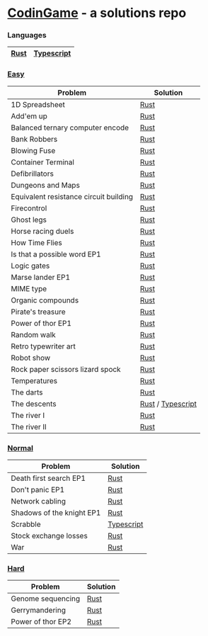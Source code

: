 # [CodinGame](https://www.codingame.com/) - a solutions repo

### Languages
| [Rust](/rust) | [Typescript](/typescript) |
| ------------- | ------------------------- |

### [Easy](https://www.codingame.com/training/easy)

| Problem                                | Solution                                                                                                          |
| -------------------------------------- | ----------------------------------------------------------------------------------------------------------------- |
| 1D Spreadsheet                         | [Rust](/rust/classic-puzzle-easy/1d-spreadsheet.rs)                                                               |
| Add'em up                              | [Rust](rust/classic-puzzle-easy/addem-up.rs)                                                                      |
| Balanced ternary computer encode       | [Rust](rust/classic-puzzle-easy/balanced-ternary-computer-encode.rs)                                              |
| Bank Robbers                           | [Rust](/rust/classic-puzzle-easy/bank-robbers.rs)                                                                 |
| Blowing Fuse                           | [Rust](/rust/classic-puzzle-easy/blowing-fuse.rs)                                                                 |
| Container Terminal                     | [Rust](rust/classic-puzzle-easy/container-terminal.rs)                                                            |
| Defibrillators                         | [Rust](/rust/classic-puzzle-easy/defibrillators.rs)                                                               |
| Dungeons and Maps                      | [Rust](rust/classic-puzzle-easy/dungeons-and-maps.rs)                                                             |
| Equivalent resistance circuit building | [Rust](rust/classic-puzzle-easy/equivalent-resistance-circuit-building.rs)                                        |
| Firecontrol                            | [Rust](rust/classic-puzzle-easy/firecontrol.rs)                                                                   |
| Ghost legs                             | [Rust](rust/classic-puzzle-easy/ghost-legs.rs)                                                                    |
| Horse racing duels                     | [Rust](rust/classic-puzzle-easy/horse-racing-duels.rs)                                                            |
| How Time Flies                         | [Rust](rust/classic-puzzle-easy/how-time-flies.rs)                                                                |
| Is that a possible word EP1            | [Rust](rust/classic-puzzle-easy/is-that-a-possible-word-ep1.rs)                                                   |
| Logic gates                            | [Rust](rust/classic-puzzle-easy/logic-gates.rs)                                                                   |
| Marse lander EP1                       | [Rust](rust/classic-puzzle-easy/mars-lander-episode-1.rs)                                                         |
| MIME type                              | [Rust](rust/classic-puzzle-easy/mime-type.rs)                                                                     |
| Organic compounds                      | [Rust](rust/classic-puzzle-easy/organic-compounds.rs)                                                             |
| Pirate's treasure                      | [Rust](rust/classic-puzzle-easy/pirates-treasure.rs)                                                              |
| Power of thor EP1                      | [Rust](rust/classic-puzzle-easy/power-of-thor-episode-1.rs)                                                       |
| Random walk                            | [Rust](rust/classic-puzzle-easy/random-walk.rs)                                                                   |
| Retro typewriter art                   | [Rust](rust/classic-puzzle-easy/retro-typewriter-art.rs)                                                          |
| Robot show                             | [Rust](rust/classic-puzzle-easy/robot-show.rs)                                                                    |
| Rock paper scissors lizard spock       | [Rust](rust/classic-puzzle-easy/rock-paper-scissors-lizard-spock.rs)                                              |
| Temperatures                           | [Rust](rust/classic-puzzle-easy/temperatures.rs)                                                                  |
| The darts                              | [Rust](rust/classic-puzzle-easy/the-dart-101.rs)                                                                  |
| The descents                           | [Rust](rust/classic-puzzle-easy/the-decents.rs) / [Typescript](typescript/src/classic-puzzle-easy/the-descent.ts) |
| The river I                            | [Rust](rust/classic-puzzle-easy/the-river-i.rs)                                                                   |
| The river II                           | [Rust](rust/classic-puzzle-easy/the-river-ii.rs)                                                                  |
### [Normal](https://www.codingame.com/training/medium)
| Problem                   | Solution                                                              |
| ------------------------- | --------------------------------------------------------------------- |
| Death first search EP1    | [Rust](rust/classic-puzzle-normal/death-first-search-episode-1.rs)    |
| Don't panic EP1           | [Rust](rust/classic-puzzle-normal/don't-panic-episode-1.rs)           |
| Network cabling           | [Rust](rust/classic-puzzle-normal/network-cabling.rs)                 |
| Shadows of the knight EP1 | [Rust](rust/classic-puzzle-normal/shadows-of-the-knight-episode-1.rs) |
| Scrabble                  | [Typescript](typescript/src/classic-puzzle-normal/scrabble.ts)        |
| Stock exchange losses     | [Rust](rust/classic-puzzle-normal/stock-exchange-losses.rs)           |
| War                       | [Rust](rust/classic-puzzle-normal/war.rs)                             |
### [Hard](https://www.codingame.com/training/hard)
| Problem           | Solution                                                    |
| ----------------- | ----------------------------------------------------------- |
| Genome sequencing | [Rust](rust/classic-puzzle-hard/genome-sequencing.rs)       |
| Gerrymandering    | [Rust](rust/classic-puzzle-hard/gerrymandering.rs)          |
| Power of thor EP2 | [Rust](rust/classic-puzzle-hard/power-of-thor-episode-2.rs) |

